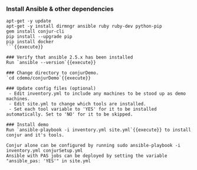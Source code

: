 
### Install Ansible & other dependencies
```
apt-get -y update
apt-get -y install dirmngr ansible ruby ruby-dev python-pip 
gem install conjur-cli
pip install --upgrade pip
pip install docker
```{{execute}}

### Verify that ansible 2.5.x has been installed 
Run `ansible --version`{{execute}}
 
### Change directory to conjurDemo.
`cd cdemo/conjurDemo`{{execute}}

### Update config files (optional)
 - Edit inventory.yml to include any machines to be stood up as demo machines.
 - Edit site.yml to change which tools are installed. 
 - Set each tool variable to 'YES' for it to be installed automatically. Set to 'NO' for it to be skipped.

### Install demo
Run `ansible-playbook -i inventory.yml site.yml`{{execute}} to install conjur and it's tools.

Conjur alone can be configured by running sudo ansible-playbook -i inventory.yml conjurSetup.yml
Ansible with PAS jobs can be deployed by setting the variable "ansible_pas: 'YES'" in site.yml
